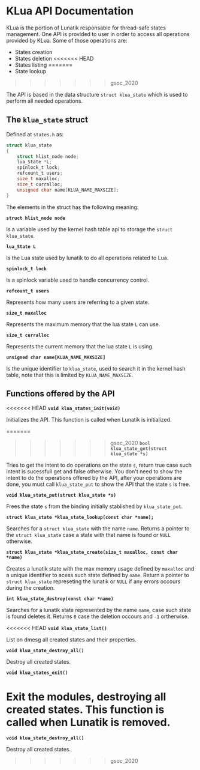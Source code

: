 # KLua API Documentation

KLua is the portion of Lunatik responsable for thread-safe states management. One API is provided to user in order to access all operations provided by KLua. Some of those operations are:

* States creation
* States deletion
<<<<<<< HEAD
* States listing
=======
* State lookup
>>>>>>> gsoc_2020

The API is based in the data structure `struct klua_state` which is used to perform all needed operations.

## The `klua_state` struct

Defined at `states.h` as:

```c
struct klua_state
{
	struct hlist_node node;
	lua_State *L;
	spinlock_t lock;
	refcount_t users;
	size_t maxalloc;
	size_t curralloc;
	unsigned char name[KLUA_NAME_MAXSIZE];
}
```

The elements in the struct has the following meaning:

 **`struct hlist_node node`**

Is a variable used by the kernel hash table api to storage the `struct klua_state`.

**`lua_State L`**

Is the Lua state used by lunatik to do all operations related to Lua.

**`spinlock_t lock`**

Is a spinlock variable used to handle concurrency control.

**`refcount_t users`**

Represents how many users are referring to a given state.

**`size_t maxalloc`**

Represents the maximum memory that the lua state `L` can use.

**`size_t curralloc`**

Represents the current memory that the lua state `L` is using.

**`unsigned char name[KLUA_NAME_MAXSIZE]`**

Is the unique identifier to `klua_state`, used to search it in the kernel hash table, note that this is limited by `KLUA_NAME_MAXSIZE`.

## Functions offered by the API

<<<<<<< HEAD
**`void klua_states_init(void)`**

Initializes the API. This function is called when Lunatik is initialized.

=======
>>>>>>> gsoc_2020
**`bool klua_state_get(struct klua_state *s)`**

Tries to get the intent to do operations on the state `s`, return true case such intent is sucessfull get and false otherwise. You don't need to show the intent to do the operations offered by the API, after your operations are done, you must call `klua_state_put` to show the API that the state `s` is free.

**`void klua_state_put(struct klua_state *s)`**

Frees the state `s` from the binding initially stablished by `klua_state_put`.

**`struct klua_state *klua_state_lookup(const char *name);`**

Searches for a `struct klua_state` with the name `name`. Returns a pointer to the `struct klua_state` case a state with that name is found or `NULL` otherwise.

**`struct klua_state *klua_state_create(size_t maxalloc, const char *name)`**

Creates a lunatik state with the max memory usage defined by `maxalloc` and a unique identifier to acess such state defined by `name`. Return a pointer to `struct klua_state` represeting the lunatik or `NULL` if any errors occours during the creation.

**`int klua_state_destroy(const char *name)`**

Searches for a lunatik state represented by the name `name`, case such state is found deletes it. Returns `0` case the deletion occours and `-1` ortherwise.

<<<<<<< HEAD
**`void klua_state_list()`**

List on dmesg all created states and their properties.

**`void klua_state_destroy_all()`**

Destroy all created states.

**`void klua_states_exit()`**

Exit the modules, destroying all created states. This function is called when Lunatik is removed.
=======
**`void klua_state_destroy_all()`**

Destroy all created states.
>>>>>>> gsoc_2020
